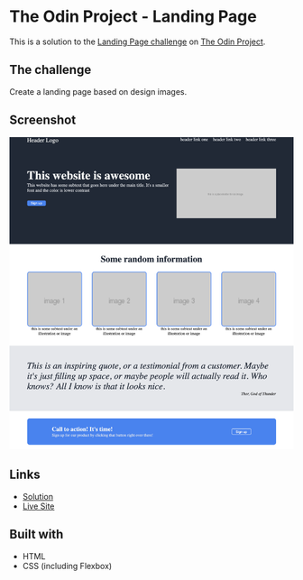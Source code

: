 # The Odin Project - Landing Page

This is a solution to
the [Landing Page challenge](https://www.theodinproject.com/paths/foundations/courses/foundations/lessons/landing-page)
on [The Odin Project](https://www.theodinproject.com/).

## The challenge
Create a landing page based on design images.

## Screenshot

![screenshot](./screenshot.png)

## Links

- [Solution](https://landonrgeorge.github.io/odin-landing-page/)
- [Live Site](https://github.com/LandonRGeorge/odin-landing-page)

## Built with

- HTML
- CSS (including Flexbox)